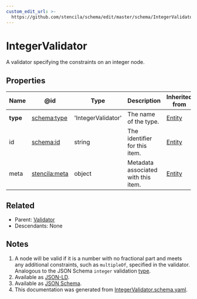 ```yaml
---
custom_edit_url: >-
  https://github.com/stencila/schema/edit/master/schema/IntegerValidator.schema.yaml
---
```


# IntegerValidator

A validator specifying the constraints on an integer node.

## Properties

| Name     | @id                                                   | Type               | Description                         | Inherited from               |
| -------- | ----------------------------------------------------- | ------------------ | ----------------------------------- | ---------------------------- |
| **type** | [schema:type](https://schema.org/type)                | 'IntegerValidator' | The name of the type.               | [Entity](../other/Entity.md) |
| id       | [schema:id](https://schema.org/id)                    | string             | The identifier for this item.       | [Entity](../other/Entity.md) |
| meta     | [stencila:meta](https://schema.stenci.la/meta.jsonld) | object             | Metadata associated with this item. | [Entity](../other/Entity.md) |

## Related

-   Parent: [Validator](../data/Validator.md)
-   Descendants: None

## Notes

1.  A node will be valid if it is a number with no fractional part and meets any additional constraints, such as `multipleOf`, specified in the validator. Analogous to the JSON Schema `integer` validation [type](https://json-schema.org/draft/2019-09/json-schema-validation.html#rfc.section.6.1.1).
2.  Available as [JSON-LD](https://schema.stenci.la/IntegerValidator.jsonld).
3.  Available as [JSON Schema](https://schema.stenci.la/v1/IntegerValidator.schema.json).
4.  This documentation was generated from [IntegerValidator.schema.yaml](https://github.com/stencila/schema/blob/master/schema/IntegerValidator.schema.yaml).
